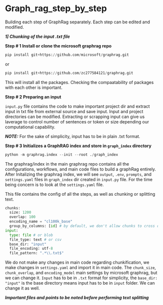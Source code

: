 # Graph_rag_step_by_step
Building each step of GraphRag separately. Each step can be edited and modified.



_**1] Chunking of the input .txt file**_




**Step # 1 Install or clone the microsoft graphrag repo**

```python
pip install git+https://github.com/microsoft/graphrag.git
```
or  
``` python
pip install git+https://github.com/zc277584121/graphrag.git
```
This will install all the packages. Checking the compaatability of packages with each other is important. 


**Step # 2 Preparing an input**

`input.py` file contains the code to make important project dir and extract input in txt file from external source and save input. Input and project directories can be modified. Extracting or scrapping input can give us laverage to control number of sentences or token or size depending our computational capability. 

_**NOTE:**_ For the sake of simplicity, input has to be in plain .txt format. 


**Step # 3 Initializes a GraphRAG index  and store in `graph_index` directory**
 

```python
python -m graphrag.index --init --root ./graph_index
```

The graphrag/index in the main graphrag repo contains all the configurations, workflows, and main code files to build a graphRag entirely. After Initalizing the graphrag index, we will see `output`, `.env`, `prompts`, and `settings.yaml` files in `graph_index` dir created in `input.py` file. For the time being concern is to look at the `settings.yaml` file. 

This file contains the config of all the steps, as well as chunking or splitting text. 
``` python
chunks:
  size: 1200
  overlap: 100
  encoding_name = "cl100k_base"
  group_by_columns: [id] # by default, we don't allow chunks to cross documents.
input:
  type: file # or blob
  file_type: text # or csv
  base_dir: "input"
  file_encoding: utf-8
  file_pattern: ".*\\.txt$"
```

We do not make any changes in main code regarding chunkification, we make changes in `settings.yaml` and import it in main code. The `chunk_size`, `chunk_overlap`, and `encoding_model` main settings by microsoft graphrag, but we can change it. `Input` has to be in `.txt` format for simplicity, the `base_dir: "input"` is the base directory means input has to be in `input` folder. We can change it as well. 


**_**Important files and points to be noted before performing text splitting**_**







